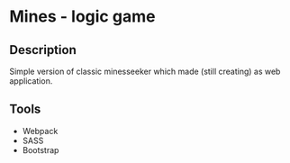 # Mines - logic game
## Description
Simple version of classic minesseeker which made (still creating) as web application.
## Tools
- Webpack
- SASS
- Bootstrap